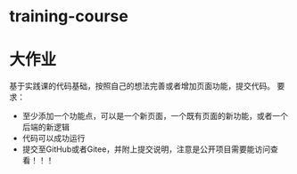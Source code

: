 # training-course

# 大作业
基于实践课的代码基础，按照自己的想法完善或者增加页面功能，提交代码。
要求：
- 至少添加一个功能点，可以是一个新页面，一个既有页面的新功能，或者一个后端的新逻辑
- 代码可以成功运行
- 提交至GitHub或者Gitee，并附上提交说明，注意是公开项目需要能访问查看！！！
